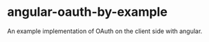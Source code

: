 angular-oauth-by-example
========================

An example implementation of OAuth on the client side with angular.
